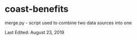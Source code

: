 # coast-benefits

merge.py - script used to combine two data sources into one


Last Edited: August 23, 2019
